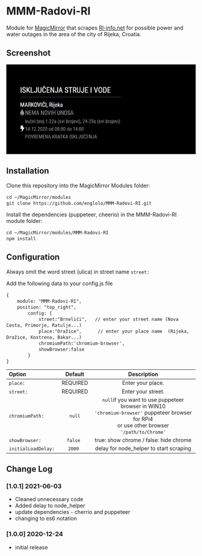 

# MMM-Radovi-RI

Module for [MagicMirror](https://github.com/MichMich/MagicMirror) that scrapes [RI-info.net](http://www.ri-info.net/Radovi.aspx) for possible power and water outages in the area of the city of Rijeka, Croatia.
## Screenshot
![GitHub Logo](/images/testTable.PNG)
## Installation
Clone this repository into the MagicMirror Modules folder:
```
cd ~/MagicMirror/modules
git clone https://github.com/englolo/MMM-Radovi-RI.git
```
Install the dependencies (puppeteer, cheerio) in the MMM-Radovi-RI module folder:
```
cd ~/MagicMirror/modules/MMM-Radovi-RI
npm install
```
## Configuration
Always omit the word street (ulica) in street name ```street:```

Add the following data to your config.js file
```
{
	module: "MMM-Radovi-RI",
	position: "top_right",            
		config: {
			street:"Brnelići",   // enter your street name (Nova Cesta, Primorje, Ratulje...)
			place:"Dražice",      // enter your place name  (Rijeka, Dražice, Kostrena, Bakar...)
			chromiumPath:'chromium-browser',    
			showBrowser:false
		}
}
```
| Option | Default | Description |
|:--|:-:|:--:|
| ```place:```| REQUIRED | Enter your place. |
|```street:```</code>| REQUIRED | Enter your street.|
|```chromiumPath:```|  ```null```| ```null```if you want to use puppeteer browser in WIN10<br />```'chromium-browser'``` puppeteer browser for RPi4 <br />or use other browser<br />```'/path/to/Chrome'```|
|```showBrowser: ```|   ```false ```| true: show chrome / false: hide chrome|
|```initialLoadDelay: ```|```2000 ```| delay for node_helper to start scraping|

## Change Log

### [1.0.1] 2021-06-03
- Cleaned  unnecessary code
- Added delay to node_helper
- update dependencies - cherrio and puppeteer 
- changing to es6 notation

### [1.0.0] 2020-12-24 
- initial release
